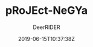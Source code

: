 ---
title: "pRoJEct-NeGYa"
github: https://github.com/akiritsu/pRoJEct-NeGYa
demo: https://akiritsu.github.io/pRoJEct-NeGYa/
author: DeerRIDER

ssg:
  - Jekyll
cms:
  - No Cms
date: 2019-06-15T10:37:38Z
github_branch: master
stale: true
---